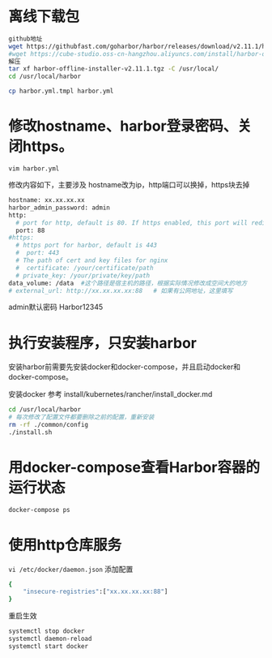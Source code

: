 # 离线下载包
```bash
github地址
wget https://githubfast.com/goharbor/harbor/releases/download/v2.11.1/harbor-offline-installer-v2.11.1.tgz
#wget https://cube-studio.oss-cn-hangzhou.aliyuncs.com/install/harbor-offline-installer-v2.11.1.tgz
解压
tar xf harbor-offline-installer-v2.11.1.tgz -C /usr/local/
cd /usr/local/harbor

cp harbor.yml.tmpl harbor.yml
```

# 修改hostname、harbor登录密码、关闭https。

`vim harbor.yml`

修改内容如下，主要涉及 hostname改为ip，http端口可以换掉，https块去掉
```bash
hostname: xx.xx.xx.xx
harbor_admin_password: admin
http:
  # port for http, default is 80. If https enabled, this port will redirect to https port
  port: 88
#https:
  # https port for harbor, default is 443
  #  port: 443
  # The path of cert and key files for nginx
  #  certificate: /your/certificate/path
  # private_key: /your/private/key/path
data_volume: /data  #这个路径是宿主机的路径，根据实际情况修改成空间大的地方
# external_url: http://xx.xx.xx.xx:88   # 如果有公网地址，这里填写
```
admin默认密码 Harbor12345

# 执行安装程序，只安装harbor

安装harbor前需要先安装docker和docker-compose，并且启动docker和docker-compose。

安装docker 参考 install/kubernetes/rancher/install_docker.md

```bash
cd /usr/local/harbor
# 每次修改了配置文件都要删除之前的配置，重新安装
rm -rf ./common/config
./install.sh
```

# 用docker-compose查看Harbor容器的运行状态
```bash
docker-compose ps
```

# 使用http仓库服务

`vi /etc/docker/daemon.json`
添加配置
```bash
{
    "insecure-registries":["xx.xx.xx.xx:88"]
}
```
重启生效
```bash
systemctl stop docker
systemctl daemon-reload
systemctl start docker
```

